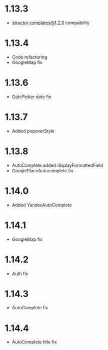 1.13.3
================================================

- structor-templates@1.2.0 compability

1.13.4
================================================
- Code refactoring
- GoogleMap fix

1.13.6
================================================
- DatePicker date fix

1.13.7
================================================
- Added popoverStyle

1.13.8
================================================
- AutoComplete added displayFormattedField
- GooglePlaceAutocomplete fix

1.14.0
================================================
- Added YandexAutoComplete

1.14.1
================================================
- GoogleMap fix

1.14.2
================================================
- Auth fix

1.14.3
================================================
- AutoComplete fix

1.14.4
================================================
- AutoComplete title fix